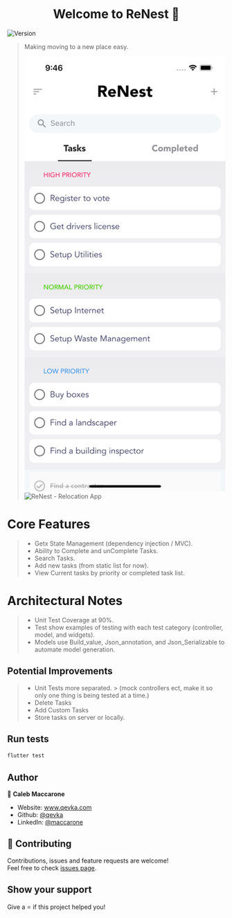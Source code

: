 <h1 align="center">Welcome to ReNest 👋</h1>
<p>
  <img alt="Version" src="https://img.shields.io/badge/version-1.0.0-blue.svg?cacheSeconds=2592000" />
</p>

> Making moving to a new place easy.
> 
> ![ReNest - Relocation App](assets/readme_media/home.png)
> ![ReNest - Relocation App](assets/priorityPicker.gif)

# Core Features
>   * Getx State Management (dependency injection / MVC).
>   * Ability to Complete and unComplete Tasks.
>   * Search Tasks.
>   * Add new tasks (from static list for now).
>   * View Current tasks by priority or completed task list.

# Architectural Notes
>   * Unit Test Coverage at 90%.
>   * Test show examples of testing with each test category (controller, model, and widgets).
>   * Models use Build_value, Json_annotation, and Json_Serializable to automate model generation.

## Potential Improvements
>   * Unit Tests more separated. 
      > (mock controllers ect, make it so only one thing is being tested at a time.)
>   * Delete Tasks
>   * Add Custom Tasks
>   * Store tasks on server or locally.




## Run tests

```sh
flutter test
```

## Author

👤 **Caleb Maccarone**

* Website: www.qevka.com
* Github: [@qevka](https://github.com/qevka)
* LinkedIn: [@maccarone](https://linkedin.com/in/maccarone)

## 🤝 Contributing

Contributions, issues and feature requests are welcome!<br />Feel free to check [issues page](https://github.com/qevka/ReNest/issues). 

## Show your support

Give a ⭐️ if this project helped you!
